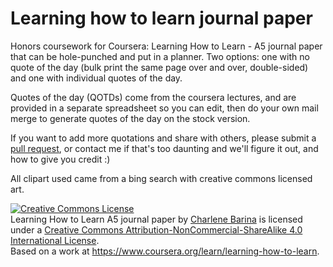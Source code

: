 # Learning how to learn journal paper
Honors coursework for Coursera: Learning How to Learn - A5 journal paper that can be hole-punched and put in a planner. Two options: one with no quote of the day (bulk print the same page over and over, double-sided) and one with individual quotes of the day.

Quotes of the day (QOTDs) come from the coursera lectures, and are provided in a separate spreadsheet so you can edit, then do your own mail merge to generate quotes of the day on the stock version.

If you want to add more quotations and share with others, please submit a <a href="https://help.github.com/articles/proposing-changes-to-a-project-with-pull-requests/">pull request</a>, or contact me if that's too daunting and we'll figure it out, and how to give you credit :) 

All clipart used came from a bing search with creative commons licensed art.

<a rel="license" href="http://creativecommons.org/licenses/by-nc-sa/4.0/"><img alt="Creative Commons License" style="border-width:0" src="https://i.creativecommons.org/l/by-nc-sa/4.0/88x31.png" /></a><br /><span xmlns:dct="http://purl.org/dc/terms/" property="dct:title">Learning How to Learn A5 journal paper</span> by <a xmlns:cc="http://creativecommons.org/ns#" href="https://github.com/cbarina/learninghowtolearnjournalpaper" property="cc:attributionName" rel="cc:attributionURL">Charlene Barina</a> is licensed under a <a rel="license" href="http://creativecommons.org/licenses/by-nc-sa/4.0/">Creative Commons Attribution-NonCommercial-ShareAlike 4.0 International License</a>.<br />Based on a work at <a xmlns:dct="http://purl.org/dc/terms/" href="https://www.coursera.org/learn/learning-how-to-learn" rel="dct:source">https://www.coursera.org/learn/learning-how-to-learn</a>.
